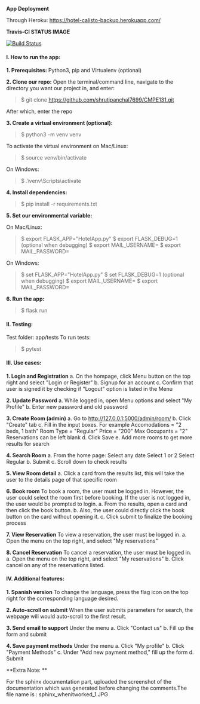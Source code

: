 
**App Deployment**

Through Heroku: https://hotel-calisto-backup.herokuapp.com/

**Travis-CI STATUS IMAGE**

[![Build Status](https://travis-ci.com/shrutipanchal7699/CMPE131.svg?branch=master)](https://travis-ci.com/shrutipanchal7699/CMPE131)


#### I. How to run the app:

**1. Prerequisites:** 
Python3, pip and Virtualenv (optional)

**2. Clone our repo:**
Open the terminal/command line, navigate to the directory you want our project in, and enter:

>$ git clone https://github.com/shrutipanchal7699/CMPE131.git

After which, enter the repo

**3. Create a virtual environment (optional):**

>$ python3 -m venv venv

To activate the virtual environment on Mac/Linux:
    
>$ source venv/bin/activate

On Windows:

>$ .\venv\Scripts\activate

**4. Install dependencies:**
>$ pip install -r requirements.txt

**5. Set our environmental variable:**

On Mac/Linux:
>$ export FLASK_APP="HotelApp.py"
>$ export FLASK_DEBUG=1 (optional when debugging)
>$ export MAIL_USERNAME=
>$ export MAIL_PASSWORD=

On Windows:
>$ set FLASK_APP="HotelApp.py"
>$ set FLASK_DEBUG=1 (optional when debugging)
>$ export MAIL_USERNAME=
>$ export MAIL_PASSWORD=

**6. Run the app:**
>$ flask run

#### II. Testing:
Test folder: app/tests
To run tests: 
>$ pytest

#### III. Use cases:

**1. Login and Registration**
a. On the hompage, click Menu button on the top right and select "Login or Register"
b. Signup for an account
c. Confirm that user is signed it by checking if "Logout" option is listed in the Menu

**2. Update Password**
a. While logged in, open Menu options and select "My Profile"
b. Enter new password and old password

**3. Create Room (admin)**
a. Go to http://127.0.0.1:5000/admin/room/
b. Click "Create" tab
c. Fill in the input boxes. For example
    Accomodations = "2 beds, 1 bath"
    Room Type = "Regular"
    Price = "200"
    Max Occupants = "2"
    Reservations can be left blank
d. Click Save
e. Add more rooms to get more results for search

**4. Search Room**
a. From the home page:
    Select any date
    Select 1 or 2
    Select Regular
b. Submit
c. Scroll down to check results

**5. View Room detail**
a. Click a card from the results list, this will take the user to the details
page of that specific room

**6. Book room**
To book a room, the user must be logged in. However, the user could select the room first before booking.
If the user is not logged in, the user would be prompted to login.
a. From the results, open a card and then click the book button.
b. Also, the user could directly click the book button on the card without opening it.
c. Click submit to finalize the booking process


**7. View Reservation**
To view a reservation, the user must be logged in.
a. Open the menu on the top right, and select "My reservations"

**8. Cancel Reservation**
To cancel a reservation, the user must be logged in.
a. Open the menu on the top right, and select "My reservations"
b. Click cancel on any of the reservations listed.


#### IV. Additional features:
**1. Spanish version**
To change the language, press the flag icon on the top right for the corresponding language desired.

**2. Auto-scroll on submit**
When the user submits parameters for search, the webpage will would auto-scroll to the first result.

**3. Send email to support**
Under the menu
a. Click "Contact us"
b. Fill up the form and submit

**4. Save payment methods**
Under the menu
a. Click "My profile"
b. Click "Payment Methods"
c. Under "Add new payment method," fill up the form
d. Submit



**Extra Note: **

For the sphinx documentation part, uploaded the screenshot of the documentation which was generated before changing the comments.The file name is : sphinx_whenitworked_1.JPG




